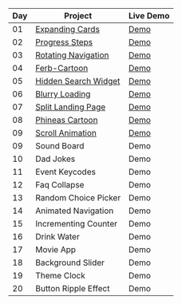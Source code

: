 | Day | Project | Live Demo |
| --- | --- | --- |
| 01 | [Expanding Cards](https://github.com/WaqarTabish2807/WebD-Mini-Project/tree/main/Day01_Expanding-Cards)| [Demo](https://day01-expanding-cards.netlify.app/) |
| 02 | [Progress Steps](https://github.com/WaqarTabish2807/WebD-Mini-Project/tree/main/Day02_Progress-Steps) | [Demo](https://day02-progress-check.netlify.app/) |
| 03 | [Rotating Navigation](https://github.com/WaqarTabish2807/WebD-Mini-Project/tree/main/Day03_Rotating-Navigation-Animation) | [Demo](https://day03-rotating-navigation.netlify.app/) |
| 04 | [Ferb-Cartoon](https://github.com/WaqarTabish2807/WebD-Mini-Project/tree/main/Day04_Ferb-using-css) | [Demo](https://day04-ferb-cartoon.netlify.app/) |
| 05 | [Hidden Search Widget](https://github.com/WaqarTabish2807/WebD-Mini-Project/tree/main/Day05_Hidden-search) | [Demo](https://day05-hidden-search-widget.netlify.app/) |
| 06 | [Blurry Loading](https://github.com/WaqarTabish2807/WebD-Mini-Project/tree/main/Day06_Blurry-loading) | [Demo](https://day06-blurry-loading.netlify.app/) |
| 07 | [Split Landing Page](https://github.com/WaqarTabish2807/WebD-Mini-Project/tree/main/Day07-Split-landing-page) | [Demo](https://day07-split-landing-page.netlify.app) |
| 08 | [Phineas Cartoon](https://github.com/WaqarTabish2807/WebD-Mini-Project/tree/main/Day08-Phineas-using-css) | [Demo](https://day08-phineas-catoon.netlify.app/) |
| 09 | [Scroll Animation](https://github.com/WaqarTabish2807/WebD-Mini-Project/tree/main/Day09-Scroll-animation) | [Demo](https://day09-scroll-animation.netlify.app/) |
| 09 | Sound Board | Demo |
| 10 | Dad Jokes | Demo |
| 11 | Event Keycodes | Demo |
| 12 | Faq Collapse | Demo |
| 13 | Random Choice Picker | Demo |
| 14 | Animated Navigation | Demo |
| 15 | Incrementing Counter | Demo |
| 16 | Drink Water | Demo |
| 17 | Movie App | Demo |
| 18 | Background Slider | Demo |
| 19 | Theme Clock | Demo |
| 20 | Button Ripple Effect | Demo |

